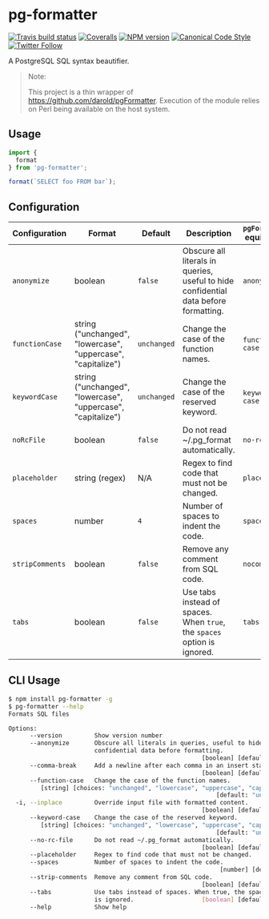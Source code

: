 # pg-formatter

[![Travis build status](http://img.shields.io/travis/gajus/pg-formatter/master.svg?style=flat-square)](https://travis-ci.org/gajus/pg-formatter)
[![Coveralls](https://img.shields.io/coveralls/gajus/pg-formatter.svg?style=flat-square)](https://coveralls.io/github/gajus/pg-formatter)
[![NPM version](http://img.shields.io/npm/v/pg-formatter.svg?style=flat-square)](https://www.npmjs.org/package/pg-formatter)
[![Canonical Code Style](https://img.shields.io/badge/code%20style-canonical-blue.svg?style=flat-square)](https://github.com/gajus/canonical)
[![Twitter Follow](https://img.shields.io/twitter/follow/kuizinas.svg?style=social&label=Follow)](https://twitter.com/kuizinas)

A PostgreSQL SQL syntax beautifier.

> Note:
>
> This project is a thin wrapper of https://github.com/darold/pgFormatter.
> Execution of the module relies on Perl being available on the host system.

## Usage

```js
import {
  format
} from 'pg-formatter';

format(`SELECT foo FROM bar`);

```

## Configuration

|Configuration|Format|Default|Description|`pgFormatter` equivalent|
|---|---|---|---|---|
|`anonymize`|boolean|`false`|Obscure all literals in queries, useful to hide confidential data before formatting.|`anonymize`|
|`functionCase`|string ("unchanged", "lowercase", "uppercase", "capitalize")|`unchanged`|Change the case of the function names.|`function-case`|
|`keywordCase`|string ("unchanged", "lowercase", "uppercase", "capitalize")|`unchanged`|Change the case of the reserved keyword.|`keyword-case`|
|`noRcFile`|boolean|`false`|Do not read ~/.pg_format automatically.|`no-rcfile`|
|`placeholder`|string (regex)|N/A|Regex to find code that must not be changed.|`placeholder`|
|`spaces`|number|`4`|Number of spaces to indent the code.|`spaces`|
|`stripComments`|boolean|`false`|Remove any comment from SQL code.|`nocomment`|
|`tabs`|boolean|`false`|Use tabs instead of spaces. When `true`, the `spaces` option is ignored.|`tabs`|

## CLI Usage

```bash
$ npm install pg-formatter -g
$ pg-formatter --help
Formats SQL files

Options:
      --version         Show version number                            [boolean]
      --anonymize       Obscure all literals in queries, useful to hide
                        confidential data before formatting.
                                                      [boolean] [default: false]
      --comma-break     Add a newline after each comma in an insert statement.
                                                      [boolean] [default: false]
      --function-case   Change the case of the function names.
         [string] [choices: "unchanged", "lowercase", "uppercase", "capitalize"]
                                                          [default: "unchanged"]
  -i, --inplace         Override input file with formatted content.
                                                      [boolean] [default: false]
      --keyword-case    Change the case of the reserved keyword.
         [string] [choices: "unchanged", "lowercase", "uppercase", "capitalize"]
                                                          [default: "unchanged"]
      --no-rc-file      Do not read ~/.pg_format automatically.
                                                      [boolean] [default: false]
      --placeholder     Regex to find code that must not be changed.    [string]
      --spaces          Number of spaces to indent the code.
                                                           [number] [default: 4]
      --strip-comments  Remove any comment from SQL code.
                                                      [boolean] [default: false]
      --tabs            Use tabs instead of spaces. When true, the spaces option
                        is ignored.                   [boolean] [default: false]
      --help            Show help                                      [boolean]
```
